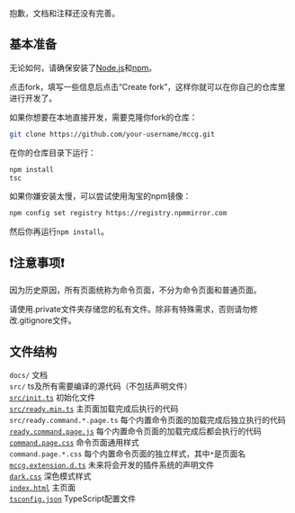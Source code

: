 抱歉，文档和注释还没有完善。

## 基本准备
无论如何，请确保安装了[Node.js](https://nodejs.org)和[npm](http://npmjs.org)。

点击fork，填写一些信息后点击“Create fork”，这样你就可以在你自己的仓库里进行开发了。

如果你想要在本地直接开发，需要克隆你fork的仓库：
```bash
git clone https://github.com/your-username/mccg.git
```
在你的仓库目录下运行：
```bash
npm install
tsc
```
如果你嫌安装太慢，可以尝试使用淘宝的npm镜像：
```bash
npm config set registry https://registry.npmmirror.com
```
然后你再运行`npm install`。

## ❗注意事项❗
因为历史原因，所有页面统称为命令页面，不分为命令页面和普通页面。

请使用.private文件夹存储您的私有文件。除非有特殊需求，否则请勿修改.gitignore文件。

## 文件结构 <!-- 请在每一行结束加上<br />以实现零行间距 -->
`docs/` 文档<br />
`src/` ts及所有需要编译的源代码（不包括声明文件）<br />
[`src/init.ts`](../src/init.ts) 初始化文件<br />
[`src/ready.min.ts`](../src/ready.min.ts) 主页面加载完成后执行的代码<br />
`src/ready.command.*.page.ts` 每个内置命令页面的加载完成后独立执行的代码<br />
[`ready.command.page.js`](../ready.command.page.js) 每个内置命令页面的加载完成后都会执行的代码<br />
[`command.page.css`](../command.page.css) 命令页面通用样式<br />
`command.page.*.css` 每个内置命令页面的独立样式，其中`*`是页面名<br />
[`mccg.extension.d.ts`](../mccg.extension.d.ts) 未来将会开发的插件系统的声明文件<br />
[`dark.css`](../dark.css) 深色模式样式<br />
[`index.html`](../index.html) 主页面<br />
[`tsconfig.json`](../tsconfig.json) TypeScript配置文件<br />